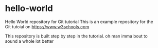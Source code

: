 # hello-world
Hello World repository for Git tutorial
This is an example repository for the Git tutoial on https://www.w3schools.com

This repository is built step by step in the tutorial.
oh man imma bout to sound a whole lot better
